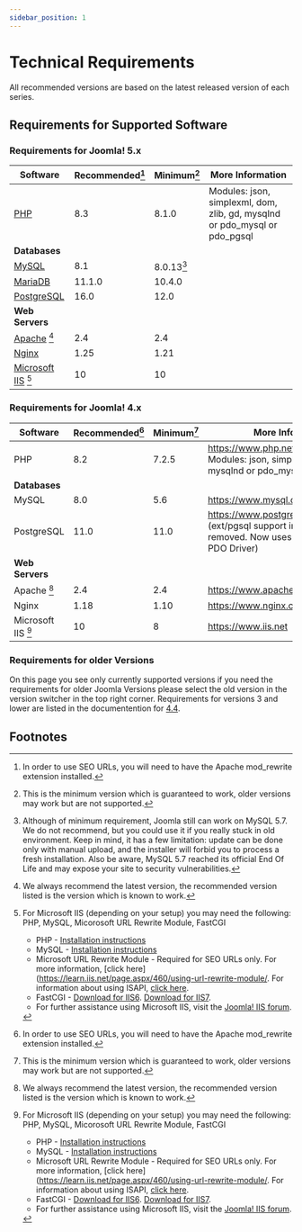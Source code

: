 ```yaml
---
sidebar_position: 1
---
```

Technical Requirements
======================

All recommended versions are based on the latest released version of each series.

## Requirements for Supported Software
### Requirements for Joomla! 5.x

| Software                                  | Recommended[^4] | Minimum[^3] | More Information                                                           |
|-------------------------------------------|-----------------|-------------|----------------------------------------------------------------------------|
| [PHP](https://php.net)                    | 8.3             | 8.1.0       | Modules: json, simplexml, dom, zlib, gd, mysqlnd or pdo_mysql or pdo_pgsql |
| **Databases**                             |                 |             |                                                                            |
| [MySQL](https://mysql.com)                | 8.1             | 8.0.13[^5]  |                                                                            |
| [MariaDB](https://mariadb.com)            | 11.1.0          | 10.4.0      |                                                                            |
| [PostgreSQL](https://postgresql.org)      | 16.0            | 12.0        |                                                                            |
| **Web Servers**                           |                 |             |                                                                            |
| [Apache](https://httpd.apache.org) [^2]   | 2.4             | 2.4         |                                                                            |
| [Nginx](https://nginx.com)                | 1.25            | 1.21        |                                                                            |
| [Microsoft IIS](https://www.iis.net) [^1] | 10              | 10          |                                                                            |

### Requirements for Joomla! 4.x

| Software           | Recommended[^4] | Minimum[^3] | More Information                                                                                                 |
|--------------------|-----------------|-------------|------------------------------------------------------------------------------------------------------------------|
| PHP                | 8.2             | 7.2.5       | https://www.php.net <br/>Modules: json, simplexml, dom, gd, mysqlnd or pdo_mysql or pdo_pgsql                    |
| **Databases**      |                 |             |                                                                                                                  |
| MySQL              | 8.0             | 5.6         | https://www.mysql.com                                                                                            |
| PostgreSQL         | 11.0            | 11.0        | https://www.postgresql.org/ <br/>(ext/pgsql support in PHP has been removed. Now uses the PostgreSQL PDO Driver) |
| **Web Servers**    |                 |             |                                                                                                                  |
| Apache [^2]        | 2.4             | 2.4         | https://www.apache.org                                                                                           |
| Nginx              | 1.18            | 1.10        | https://www.nginx.com/resources/wiki/                                                                            |
| Microsoft IIS [^1] | 10              | 8           | https://www.iis.net                                                                                              |

### Requirements for older Versions

On this page you see only currently supported versions if you need the requirements for older Joomla Versions
please select the old version in the version switcher in the top right corner. Requirements for versions 3 and
lower are listed in the documentention for [4.4](/versioned_docs/version-4.4/get-started/technical-requirements.md). 

## Footnotes

[^1]: For Microsoft IIS (depending on your setup) you may need the following:  PHP, MySQL, Micorosoft URL Rewrite Module, FastCGI
    * PHP - [Installation instructions](https://www.php.net/manual/en/install.windows.php)
    * MySQL - [Installation instructions](https://dev.mysql.com/doc/mysql/en/windows-installation.html)
    * Microsoft URL Rewrite Module - Required for SEO URLs only. For more information, [click here](https://learn.iis.net/page.aspx/460/using-url-rewrite-module/. For information about using ISAPI, [click here](https://docs.joomla.org/S:MyLanguage/Enabling_Search_Engine_Friendly_(SEF)_URLs_on_IIS).
    * FastCGI - [Download for IIS6](https://www.iis.net/downloads/default.aspx?tabid=34&g=6&i=1521). [Download for IIS7](https://www.iis.net/downloads/default.aspx?tabid=34&i=1299&g=6).
    * For further assistance using Microsoft IIS, visit the [Joomla! IIS forum](https://forum.joomla.org/viewforum.php?f=543).

[^2]: We always recommend the latest version, the recommended version listed is the version which is known to work.  

[^3]: This is the minimum version which is guaranteed to work, older versions may work but are not supported.

[^4]: In order to use SEO URLs, you will need to have the Apache mod_rewrite extension installed.

[^5]: Although of minimum requirement, Joomla still can work on MySQL 5.7.
We do not recommend, but you could use it if you really stuck in old environment.
Keep in mind, it has a few limitation: update can be done only with manual upload, and the installer will forbid you to process a fresh installation.
Also be aware, MySQL 5.7 reached its official End Of Life and may expose your site to security vulnerabilities.
